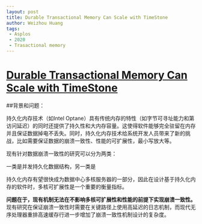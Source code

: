 ```yaml
---
layout: post
title: Durable Transactional Memory Can Scale with TimeStone
author: Weizhou Huang
tags:
 - Asplos
 - 2020
 - Trasactional memory
---
```


# [Durable Transactional Memory Can Scale with TimeStone](https://dl.acm.org/doi/abs/10.1145/3373376.3378483)

##背景和问题：

持久化内存技术（如Intel Optane）具有传统内存的特性（如字节可寻址能力和第访问延迟）的同时还提供了持久性和大内存容量。这使得软件能够完全驻留在内存并且保证数据掉电不丢失。同时，持久化内存技术给系统开发人员带来了新的挑战，比如需要保证数据的崩溃一致性、性能的可扩展性，最小写放大等。

现有针对数据崩溃一致性的研究可以分为两类：

一类是并发持久化数据结构，另一类是

持久化内存有望很快成为数据中心多核服务器的一部分，因此在设计基于持久化内存的软件时，多核可扩展性是一个重要的衡量指标。


**问题在于，现有机制无法在不影响多核可扩展性和性能的前提下实现崩溃一致性。**
现有研究在保证崩溃一致性时需要在关键路径上使用高延迟的日志机制，而现代无序处理器重排高速缓存行进一步增加了崩溃一致性机制设计的复杂度。

